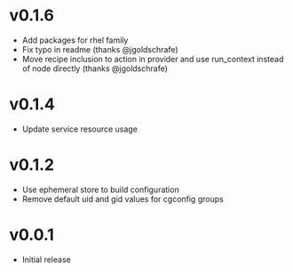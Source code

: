 v0.1.6
======
* Add packages for rhel family
* Fix typo in readme (thanks @jgoldschrafe)
* Move recipe inclusion to action in provider and use run_context instead of node directly (thanks @jgoldschrafe)

v0.1.4
======
* Update service resource usage

v0.1.2
======
* Use ephemeral store to build configuration
* Remove default uid and gid values for cgconfig groups

v0.0.1
======

* Initial release
